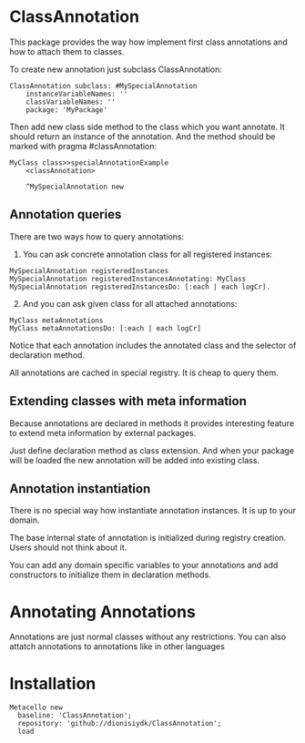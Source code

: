 # ClassAnnotation
This package provides the way how implement first class annotations and how to attach them to classes.

To create new annotation just subclass ClassAnnotation:
```Smalltalk
ClassAnnotation subclass: #MySpecialAnnotation
	instanceVariableNames: ''
	classVariableNames: ''
	package: 'MyPackage'
```
Then add new class side method to the class which you want annotate. It should return an instance of the annotation. And the method should be marked with pragma #classAnnotation:
```Smalltalk
MyClass class>>specialAnnotationExample
	<classAnnotation>
	
	^MySpecialAnnotation new
```

## Annotation queries
There are two ways how to query annotations:

1) You can ask concrete annotation class for all registered instances:
```Smalltalk
MySpecialAnnotation registeredInstances
MySpecialAnnotation registeredInstancesAnnotating: MyClass
MySpecialAnnotation registeredInstancesDo: [:each | each logCr].
```
2) And you can ask given class for all attached annotations:
```Smalltalk
MyClass metaAnnotations
MyClass metaAnnotationsDo: [:each | each logCr]
```
Notice that each annotation includes the annotated class and the selector of declaration method. 

All annotations are cached in special registry. It is cheap to query them.

## Extending classes with meta information
Because annotations are declared in methods it provides interesting feature to extend meta information by external packages.

Just define declaration method as class extension. And when your package will be loaded the new annotation will be added into existing class.

## Annotation instantiation
There is no special way how instantiate annotation instances. It is up to your domain.

The base internal state of annotation is initialized during registry creation.  Users should not think about it. 

You can add any domain specific variables to your annotations and add constructors to initialize them in declaration methods. 

# Annotating Annotations
Annotations are just normal classes without any restrictions. You can also attatch annotations to annotations like in other languages

# Installation
```Smalltalk
Metacello new
  baseline: 'ClassAnnotation';
  repository: 'github://dionisiydk/ClassAnnotation';
  load
```
